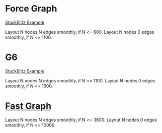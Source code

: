 # Force Graph

[StackBlitz Example](https://stackblitz.com/edit/force-graph-benchmark)

Layout N nodes N edges smoothly, if N <= 600.
Layout N nodes 0 edges smoothly, if N <= 1100.

# G6

[StackBlitz Example](https://stackblitz.com/edit/force-graph-benchmark-igwkge)

Layout N nodes N edges smoothly, if N <= 1100.
Layout N nodes 0 edges smoothly, if N <= 1600.

# [Fast Graph](./basic/)

Layout N nodes N edges smoothly, if N <= 3600.
Layout N nodes 0 edges smoothly, if N <= 10000.
